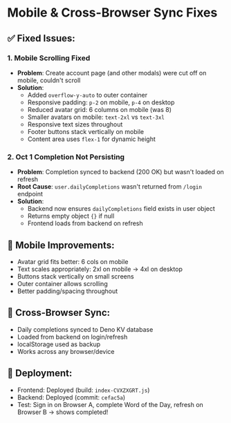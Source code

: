 # Mobile & Cross-Browser Sync Fixes

## ✅ Fixed Issues:

### 1. **Mobile Scrolling Fixed** 
- **Problem**: Create account page (and other modals) were cut off on mobile, couldn't scroll
- **Solution**:
  - Added `overflow-y-auto` to outer container
  - Responsive padding: `p-2` on mobile, `p-4` on desktop
  - Reduced avatar grid: 6 columns on mobile (was 8)
  - Smaller avatars on mobile: `text-2xl` vs `text-3xl`
  - Responsive text sizes throughout
  - Footer buttons stack vertically on mobile
  - Content area uses `flex-1` for dynamic height

### 2. **Oct 1 Completion Not Persisting**
- **Problem**: Completion synced to backend (200 OK) but wasn't loaded on refresh
- **Root Cause**: `user.dailyCompletions` wasn't returned from `/login` endpoint
- **Solution**: 
  - Backend now ensures `dailyCompletions` field exists in user object
  - Returns empty object `{}` if null
  - Frontend loads from backend on refresh

## 📱 Mobile Improvements:

- Avatar grid fits better: 6 cols on mobile
- Text scales appropriately: 2xl on mobile → 4xl on desktop  
- Buttons stack vertically on small screens
- Outer container allows scrolling
- Better padding/spacing throughout

## 🔄 Cross-Browser Sync:

- Daily completions synced to Deno KV database
- Loaded from backend on login/refresh
- localStorage used as backup
- Works across any browser/device

## 🚀 Deployment:

- Frontend: Deployed (build: `index-CVXZXGRT.js`)
- Backend: Deployed (commit: `cefac5a`)
- Test: Sign in on Browser A, complete Word of the Day, refresh on Browser B → shows completed!

